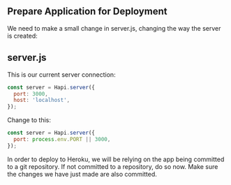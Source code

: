 ## Prepare Application for Deployment

We need to make a small change in server.js, changing the way the server is created:

## server.js

This is our current server connection:

```javascript
const server = Hapi.server({
  port: 3000,
  host: 'localhost',
});
```

Change to this:

```javascript
const server = Hapi.server({
  port: process.env.PORT || 3000,
});
```

In order to deploy to Heroku, we will be relying on the app being committed to a git repository. If not committed to a repository, do so now. Make sure the changes we have just made are also committed.
